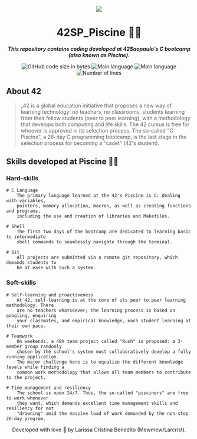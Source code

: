 <p align="center">
  <img src="https://user-images.githubusercontent.com/50052600/198843769-af87cb0d-db4f-4476-b2b0-f9a2601b0f24.png" />
</p>


<h1 align="center">
 42SP_Piscine 🏊‍♀️
</h1>

<p align="center">
	<b><i>This repository contains coding developed at 42Saopaulo's C bootcamp (also known as Piscine).</i></b><br>
</p>

<p align="center">
	<img alt="GitHub code size in bytes" src="https://img.shields.io/github/languages/code-size/mewmewdevart/libft?color=29B6F6" />
	<img alt="Main language" src="https://img.shields.io/github/languages/top/mewmewdevart/libft?color=29B6F6"/>
	<img alt="Main language" src="https://img.shields.io/github/license/mewmewdevart/libft?color=29B6F6"/>
	<img alt="Number of lines" src="https://img.shields.io/tokei/lines/github/mewmewdevart/libft?color=29B6F6"/>
</p>

## About 42

> _42 is a global education initiative that proposes a new way of learning technology: no teachers, no classrooms, students learning from their fellow students (peer to peer learning), with a methodology that develops both computing and life skills. The 42 cursus is free for whoever is approved in its selection process. The so-called "C Piscine", a 26-day C programming bootcamp, is the last stage in the selection process for becoming a "cadet" (42's student).

## Skills developed at Piscine 🏊‍♀️

### Hard-skills
	# C Language
		The primary language learned at the 42's Piscine is C: dealing with variables,
		pointers, memory allocation, macros, as well as creating functions and programs,
		including the use and creation of libraries and Makefiles.

	# Shell
		The first two days of the bootcamp are dedicated to learning basic to intermediate
		shell commands to seamlessly navigate through the terminal.

	# Git
		All projects are submitted via a remote git repository, which demands students to
		be at ease with such a system.

### Soft-skills
	# Self-learning and proactiveness
		At 42, self-learning is at the core of its peer to peer learning methodology. There
		are no teachers whatsoever; the learning process is based on googling, enquiring
		your classmates, and empirical knowledge, each student learning at their own pace.

	# Teamwork
		On weekends, a 48h team project called "Rush" is proposed: a 3-member group randomly
		chosen by the school's system must collaboratively develop a fully running application.
		The major challenge here is to equalize the different knowledge levels while finding a
		common work methodology that allows all team members to contribute to the project.

	# Time management and resiliency
		The school is open 24/7. Thus, the so-called "pisciners" are free to work whenever
		they want, which demands excellent time management skills and resiliency for not
		"drowning" amid the massive load of work demanded by the non-stop 26-day program.

<p align="center"> Developed with love 💙 by Larissa Cristina Benedito (Mewmew/Larcrist). </p>

